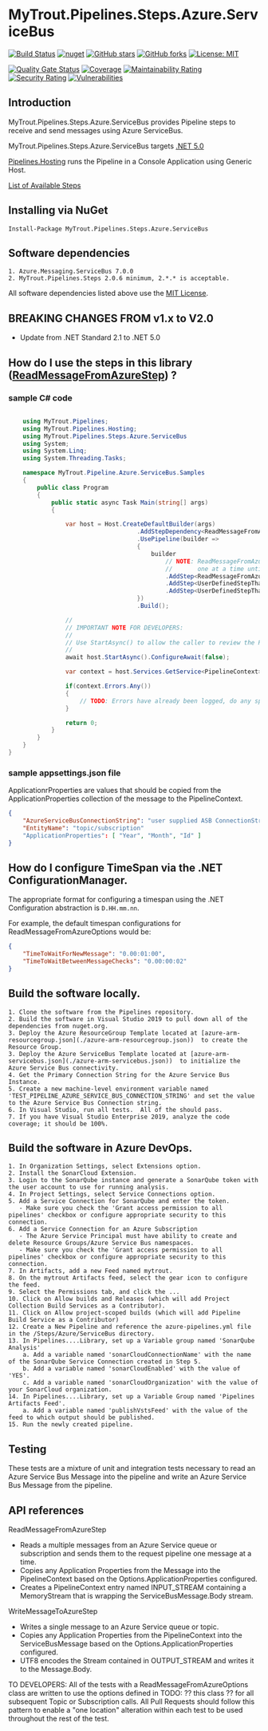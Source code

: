 # MyTrout.Pipelines.Steps.Azure.ServiceBus

[![Build Status](https://dev.azure.com/mytrout/Pipelines/_apis/build/status/mytrout.Pipelines.Steps.Azure.ServiceBus?branchName=master)](https://dev.azure.com/mytrout/Pipelines/_build/latest?definitionId=16&branchName=master)
[![nuget](https://buildstats.info/nuget/MyTrout.Pipelines.Steps.Azure.ServiceBus?includePreReleases=true)](https://www.nuget.org/packages/MyTrout.Pipelines.Steps.Azure.ServiceBus/)
[![GitHub stars](https://img.shields.io/github/stars/mytrout/Pipelines.svg)](https://github.com/mytrout/Pipelines/stargazers)
[![GitHub forks](https://img.shields.io/github/forks/mytrout/Pipelines.svg)](https://github.com/mytrout/Pipelines/network)
[![License: MIT](https://img.shields.io/github/license/mytrout/Pipelines.svg)](https://licenses.nuget.org/MIT)

[![Quality Gate Status](https://sonarcloud.io/api/project_badges/measure?project=Pipelines.Steps.Azure.ServiceBus&metric=alert_status)](https://sonarcloud.io/dashboard?id=Pipelines.Steps.Azure.ServiceBus)
[![Coverage](https://sonarcloud.io/api/project_badges/measure?project=Pipelines.Steps.Azure.ServiceBus&metric=coverage)](https://sonarcloud.io/dashboard?id=Pipelines.Steps.Azure.ServiceBus)
[![Maintainability Rating](https://sonarcloud.io/api/project_badges/measure?project=Pipelines.Steps.Azure.ServiceBus&metric=sqale_rating)](https://sonarcloud.io/dashboard?id=Pipelines.Steps.Azure.ServiceBus)
[![Security Rating](https://sonarcloud.io/api/project_badges/measure?project=Pipelines.Steps.Azure.ServiceBus&metric=security_rating)](https://sonarcloud.io/dashboard?id=Pipelines.Steps.Azure.ServiceBus)
[![Vulnerabilities](https://sonarcloud.io/api/project_badges/measure?project=Pipelines.Steps.Azure.ServiceBus&metric=vulnerabilities)](https://sonarcloud.io/dashboard?id=Pipelines.Steps.Azure.ServiceBus)

## Introduction
MyTrout.Pipelines.Steps.Azure.ServiceBus provides Pipeline steps to receive and send messages using Azure ServiceBus.

MyTrout.Pipelines.Steps.Azure.ServiceBus targets [.NET 5.0](https://dotnet.microsoft.com/download/dotnet/5.0)

[Pipelines.Hosting](../../Hosting/README.md) runs the Pipeline in a Console Application using Generic Host.

[List of Available Steps](../README.md) 

## Installing via NuGet

    Install-Package MyTrout.Pipelines.Steps.Azure.ServiceBus

## Software dependencies

    1. Azure.Messaging.ServiceBus 7.0.0
    2. MyTrout.Pipelines.Steps 2.0.6 minimum, 2.*.* is acceptable.
    
All software dependencies listed above use the [MIT License](https://licenses.nuget.org/MIT).


## BREAKING CHANGES FROM v1.x to V2.0
- Update from .NET Standard 2.1 to .NET 5.0

## How do I use the steps in this library ([ReadMessageFromAzureStep](./src/ReadMessageFromAzureStep.cs)) ?

### sample C# code

```csharp

    using MyTrout.Pipelines;
    using MyTrout.Pipelines.Hosting;
    using MyTrout.Pipelines.Steps.Azure.ServiceBus
    using System;
    using System.Linq;
    using System.Threading.Tasks;

    namespace MyTrout.Pipeline.Azure.ServiceBus.Samples
    {
        public class Program
        {
            public static async Task Main(string[] args)
            {

                var host = Host.CreateDefaultBuilder(args)
                                    .AddStepDependency<ReadMessageFromAzureOptions>()
                                    .UsePipeline(builder => 
                                    {
                                        builder
                                            // NOTE: ReadMessageFromAzureStep will continue to read (and process) messages 
                                            //       one at a time until there are no more messages on the subscription.
                                            .AddStep<ReadMessageFromAzureStep>()
                                            .AddStep<UserDefinedStepThatProcessesMessageBodyIntoPipelineContext>()
                                            .AddStep<UserDefinedStepThatDoesSomethingWithPipelineContext>();
                                    })
                                    .Build();

                //
                // IMPORTANT NOTE FOR DEVELOPERS:
                // 
                // Use StartAsync() to allow the caller to review the PipelineContext after execution.
                //
                await host.StartAsync().ConfigureAwait(false);

                var context = host.Services.GetService<PipelineContext>();

                if(context.Errors.Any())
                {
                    // TODO: Errors have already been logged, do any special error processing here.
                }

                return 0;
            }
        }
    }
}

```
### sample appsettings.json file

ApplicationrProperties are values that should be copied from the ApplicationProperties collection of the message to the PipelineContext.

```json
{
    "AzureServiceBusConnectionString": "user supplied ASB ConnectionString",
    "EntityName": "topic/subscription"
    "ApplicationProperties": [ "Year", "Month", "Id" ]
}
```

## How do I configure TimeSpan via the .NET ConfigurationManager.

The appropriate format for configuring a timespan using the .NET Configuration abstraction is ````D.HH.mm.nn````.

For example, the default timespan configurations for ReadMessageFromAzureOptions would be:

```json
{
    "TimeToWaitForNewMessage": "0.00:01:00",
    "TimeToWaitBetweenMessageChecks": "0.00:00:02"
}
```

## Build the software locally.
    1. Clone the software from the Pipelines repository.
    2. Build the software in Visual Studio 2019 to pull down all of the dependencies from nuget.org.
    3. Deploy the Azure ResourceGroup Template located at [azure-arm-resourcegroup.json](./azure-arm-resourcegroup.json))  to create the Resource Group.
    3. Deploy the Azure ServiceBus Template located at [azure-arm-servicebus.json](./azure-arm-servicebus.json))  to initialize the Azure Service Bus connectivity.
    4. Get the Primary Connection String for the Azure Service Bus Instance.
    5. Create a new machine-level environment variable named 'TEST_PIPELINE_AZURE_SERVICE_BUS_CONNECTION_STRING' and set the value to the Azure Service Bus Connection string.
    6. In Visual Studio, run all tests.  All of the should pass.
    7. If you have Visual Studio Enterprise 2019, analyze the code coverage; it should be 100%.

## Build the software in Azure DevOps.
    1. In Organization Settings, select Extensions option.
    2. Install the SonarCloud Extension.
    3. Login to the SonarQube instance and generate a SonarQube token with the user account to use for running analysis.
    4. In Project Settings, select Service Connections option.
    5. Add a Service Connection for SonarQube and enter the token.
       - Make sure you check the 'Grant access permission to all pipelines' checkbox or configure appropriate security to this connection.
    6. Add a Service Connection for an Azure Subscription 
       - The Azure Service Principal must have ability to create and delete Resource Groups/Azure Service Bus namespaces.
       - Make sure you check the 'Grant access permission to all pipelines' checkbox or configure appropriate security to this connection.
    7. In Artifacts, add a new Feed named mytrout.
    8. On the mytrout Artifacts feed, select the gear icon to configure the feed.
    9. Select the Permissions tab, and click the ...
    10. Click on Allow builds and Releases (which will add Project Collection Build Services as a Contributor).
    11. Click on Allow project-scoped builds (which will add Pipeline Build Service as a Contributor)
    12. Create a New Pipeline and reference the azure-pipelines.yml file in the /Steps/Azure/ServiceBus directory.
    13. In Pipelines....Library, set up a Variable group named 'SonarQube Analysis'
        a. Add a variable named 'sonarCloudConnectionName' with the name of the SonarQube Service Connection created in Step 5.
        b. Add a variable named 'sonarCloudEnabled' with the value of 'YES'.
        c. Add a variable named 'sonarCloudOrganization' with the value of your SonarCloud organization.
    14. In Pipelines....Library, set up a Variable Group named 'Pipelines Artifacts Feed'.
        a. Add a variable named 'publishVstsFeed' with the value of the feed to which output should be published.
    15. Run the newly created pipeline.


## Testing
These tests are a mixture of unit and integration tests necessary to read an Azure Service Bus Message into the pipeline and write an Azure Service Bus Message from the pipeline.

## API references

ReadMessageFromAzureStep
* Reads a multiple messages from an Azure Service queue or subscription and sends them to the request pipeline one message at a time.
* Copies any Application Properties from the Message into the PipelineContext based on the Options.ApplicationProperties configured.
* Creates a PipelineContext entry named INPUT_STREAM containing a MemoryStream that is wrapping the ServiceBusMessage.Body stream.

WriteMessageToAzureStep
* Writes a single message to an Azure Service queue or topic.
* Copies any Application Properties from the PipelineContext into the ServiceBusMessage based on the Options.ApplicationProperties configured.
* UTF8 encodes the Stream contained in OUTPUT_STREAM and writes it to the Message.Body.


TO DEVELOPERS:
All of the tests with a ReadMessageFromAzureOptions class are written to use the options defined in TODO: ?? this class ?? for all subsequent Topic or Subscription calls.
All Pull Requests should follow this pattern to enable a "one location" alteration within each test to be used throughout the rest of the test.
